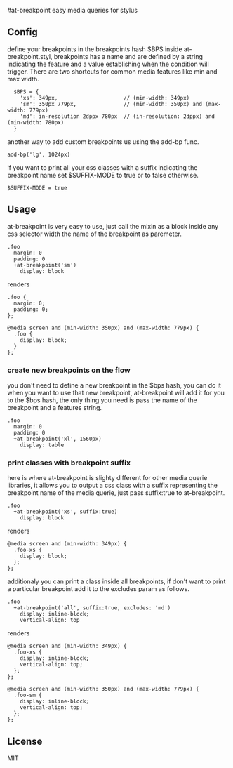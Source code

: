 #at-breakpoint
easy media queries for stylus

## Config

define your breakpoints in the breakpoints hash $BPS inside at-breakpoint.styl, breakpoints has a name and are defined by a string indicating the feature and a value establishing when the condition will trigger. There are two shortcuts for common media features like min and max width.

```
  $BPS = {
    'xs': 349px,                     // (min-width: 349px)
    'sm': 350px 779px,               // (min-width: 350px) and (max-width: 779px) 
    'md': in-resolution 2dppx 780px  // (in-resolution: 2dppx) and  (min-width: 780px)
  }
```

another way to add custom breakpoints us using the add-bp func.

```
add-bp('lg', 1024px)
```

if you want to print all your css classes with a suffix indicating the breakpoint name set $SUFFIX-MODE to true or to false otherwise.

```
$SUFFIX-MODE = true
```

## Usage

at-breakpoint is very easy to use, just call the mixin as a block inside any css selector width the name of the breakpoint as paremeter.

```
.foo
  margin: 0
  padding: 0
  +at-breakpoint('sm')
    display: block

```
renders

```
.foo {
  margin: 0;
  padding: 0;
};

@media screen and (min-width: 350px) and (max-width: 779px) {
  .foo {
    display: block;
  }
};
```

### create new breakpoints on the flow

you don't need to define a new breakpoint in the $bps hash, you can do it when you want to use that new breakpoint, at-breakpoint will add it for you to the $bps hash, the only thing you need
is pass the name of the breakpoint and a features string.

```
.foo
  margin: 0
  padding: 0
  +at-breakpoint('xl', 1560px)
    display: table
```

### print classes with breakpoint suffix

here is where at-breakpoint is slighty different for other media querie libraries, it allows you to output a css class with a suffix representing the breakpoint name of the media querie, just
pass suffix:true to at-breakpoint.

```
.foo
  +at-breakpoint('xs', suffix:true)
    display: block
```

renders

```
@media screen and (min-width: 349px) {
  .foo-xs {
    display: block;
  };
};
```

additionaly you can print a class inside all breakpoints, if don't want to print a particular breakpoint add it to the excludes param as follows.

```
.foo
  +at-breakpoint('all', suffix:true, excludes: 'md')
    display: inline-block;
    vertical-align: top
```

renders

```
@media screen and (min-width: 349px) {
  .foo-xs {
    display: inline-block;
    vertical-align: top;
  };
};

@media screen and (min-width: 350px) and (max-width: 779px) {
  .foo-sm {
    display: inline-block;
    vertical-align: top;
  };
};
```

## License
MIT
